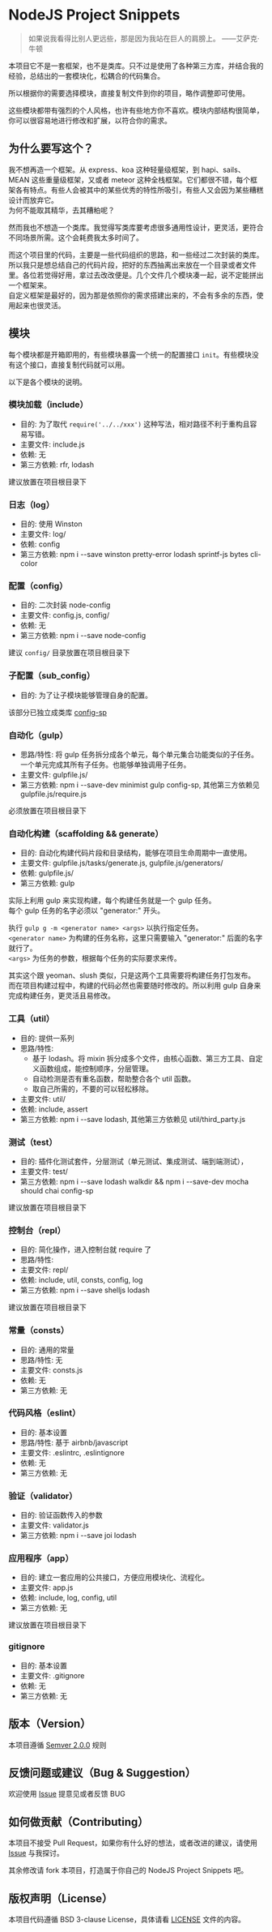 # NodeJS Project Snippets

> 如果说我看得比别人更远些，那是因为我站在巨人的肩膀上。  ——艾萨克·牛顿

本项目它不是一套框架，也不是类库。只不过是使用了各种第三方库，并结合我的经验，总结出的一套模块化，松耦合的代码集合。

所以根据你的需要选择模块，直接复制文件到你的项目，略作调整即可使用。

这些模块都带有强烈的个人风格，也许有些地方你不喜欢。模块内部结构很简单，你可以很容易地进行修改和扩展，以符合你的需求。

## 为什么要写这个？

我不想再造一个框架。从 express、koa 这种轻量级框架，到 hapi、sails、MEAN 这些重量级框架，又或者 meteor 这种全栈框架。它们都很不错，每个框架各有特点。有些人会被其中的某些优秀的特性所吸引，有些人又会因为某些糟糕设计而放弃它。  
为何不能取其精华，去其糟粕呢？

然而我也不想造一个类库。我觉得写类库要考虑很多通用性设计，更灵活，更符合不同场景所需。这个会耗费我太多时间了。

而这个项目里的代码，主要是一些代码组织的思路，和一些经过二次封装的类库。  
所以我只是想总结自己的代码片段，把好的东西抽离出来放在一个目录或者文件里。各位若觉得好用，拿过去改改便是。几个文件几个模块凑一起，说不定能拼出一个框架来。  
自定义框架是最好的，因为那是依照你的需求搭建出来的，不会有多余的东西，使用起来也很灵活。

## 模块

每个模块都是开箱即用的，有些模块暴露一个统一的配置接口 `init`。有些模块没有这个接口，直接复制代码就可以用。

以下是各个模块的说明。

### 模块加载（include）

- 目的: 为了取代 `require('../../xxx')` 这种写法，相对路径不利于重构且容易写错。
- 主要文件: include.js
- 依赖: 无
- 第三方依赖: rfr, lodash

建议放置在项目根目录下

### 日志（log）

- 目的: 使用 Winston
- 主要文件: log/
- 依赖: config
- 第三方依赖: npm i --save winston pretty-error lodash sprintf-js bytes cli-color

### 配置（config）

- 目的: 二次封装 node-config
- 主要文件: config.js, config/
- 依赖: 无
- 第三方依赖: npm i --save node-config

建议 `config/` 目录放置在项目根目录下

### 子配置（sub_config）

- 目的: 为了让子模块能够管理自身的配置。

该部分已独立成类库 [config-sp](https://github.com/adoyle-h/config-sp)

### 自动化（gulp）

- 思路/特性: 将 gulp 任务拆分成各个单元，每个单元集合功能类似的子任务。一个单元完成其所有子任务。也能够单独调用子任务。
- 主要文件: gulpfile.js/
- 第三方依赖: npm i --save-dev minimist gulp config-sp, 其他第三方依赖见 gulpfile.js/require.js

必须放置在项目根目录下

### 自动化构建（scaffolding && generate）

- 目的: 自动化构建代码片段和目录结构，能够在项目生命周期中一直使用。
- 主要文件: gulpfile.js/tasks/generate.js, gulpfile.js/generators/
- 依赖: gulpfile.js/
- 第三方依赖: gulp

实际上利用 gulp 来实现构建，每个构建任务就是一个 gulp 任务。  
每个 gulp 任务的名字必须以 "generator:" 开头。

执行 `gulp g -m <generator name> <args>` 以执行指定任务。  
`<generator name>` 为构建的任务名称，这里只需要输入 "generator:" 后面的名字就行了。  
`<args>` 为任务的参数，根据每个任务的实际要求来传。

其实这个跟 yeoman、slush 类似，只是这两个工具需要将构建任务打包发布。  
而在项目构建过程中，构建的代码必然也需要随时修改的。所以利用 gulp 自身来完成构建任务，更灵活且易修改。

### 工具（util）

- 目的: 提供一系列
- 思路/特性:
    - 基于 lodash。将 mixin 拆分成多个文件，由核心函数、第三方工具、自定义函数组成，能控制顺序，分层管理。
    - 自动检测是否有重名函数，帮助整合各个 util 函数。
    - 取自己所需的，不要的可以轻松移除。
- 主要文件: util/
- 依赖: include, assert
- 第三方依赖: npm i --save lodash, 其他第三方依赖见 util/third_party.js

### 测试（test）

- 目的: 插件化测试套件，分层测试（单元测试、集成测试、端到端测试），
- 主要文件: test/
- 第三方依赖: npm i --save lodash walkdir && npm i --save-dev mocha should chai config-sp

建议放置在项目根目录下

### 控制台（repl）

- 目的: 简化操作，进入控制台就 require 了
- 思路/特性: 
- 主要文件: repl/
- 依赖: include, util, consts, config, log
- 第三方依赖: npm i --save shelljs lodash

建议放置在项目根目录下

### 常量（consts）

- 目的: 通用的常量
- 思路/特性: 无
- 主要文件: consts.js
- 依赖: 无
- 第三方依赖: 无

### 代码风格（eslint）

- 目的: 基本设置
- 思路/特性: 基于 airbnb/javascript
- 主要文件: .eslintrc, .eslintignore
- 依赖: 无
- 第三方依赖: 无

### 验证（validator）

- 目的: 验证函数传入的参数
- 主要文件: validator.js
- 第三方依赖: npm i --save joi lodash

### 应用程序（app）

- 目的: 建立一套应用的公共接口，方便应用模块化、流程化。
- 主要文件: app.js
- 依赖: include, log, config, util
- 第三方依赖: 无

建议放置在项目根目录下

### gitignore

- 目的: 基本设置
- 主要文件: .gitignore
- 依赖: 无
- 第三方依赖: 无

## 版本（Version）

本项目遵循 [Semver 2.0.0][Semver] 规则

## 反馈问题或建议（Bug & Suggestion）

欢迎使用 [Issue][] 提意见或者反馈 BUG

## 如何做贡献（Contributing）

本项目不接受 Pull Request，如果你有什么好的想法，或者改进的建议，请使用 [Issue][] 与我探讨。

其余修改请 fork 本项目，打造属于你自己的 NodeJS Project Snippets 吧。

## 版权声明（License）

本项目代码遵循 BSD 3-clause License，具体请看 [LICENSE][] 文件的内容。

<!-- 链接 -->

[Semver]: http://semver.org/lang/zh-CN/
[Issue]: https://github.com/adoyle-h/nodejs-project-snippets/issues
[LICENSE]: ./LICENSE
